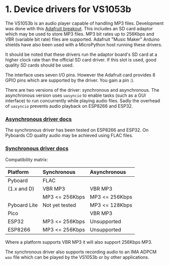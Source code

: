 # 1. Device drivers for VS1053b

The VS1053b is an audio player capable of handling MP3 files. Development was
done with this [Adafruit breakout](https://www.adafruit.com/product/1381). This
includes an SD card adaptor which may be used to store MP3 files. MP3 bit rates
up to 256Kbps and VBR (variable bit rate) files are supported. Adafruit "Music
Maker" Arduino shields have also been used with a MicroPython host running
these drivers.

It should be noted that these drivers run the adaptor board's SD card at a
higher clock rate than the official SD card driver. If this slot is used, good
quality SD cards should be used.

The interface uses seven I/O pins. However the Adafruit card provides 8 GPIO
pins which are supported by the driver. You gain a pin :).

There are two versions of the driver: synchronous and asynchronous. The
asynchronous version uses `uasyncio` to enable tasks (such as a GUI interface)
to run concurrently while playing audio files. Sadly the overhead of `uasyncio`
prevents audio playback on ESP8266 and ESP32.

### [Asynchronous driver docs](./ASYNC.md)

The synchronous driver has been tested on ESP8266 and ESP32. On Pyboards CD
quality audio may be achieved using FLAC files.

### [Synchronous driver docs](./SYNCHRONOUS.md)

Compatibility matrix:

| Platform     | Synchronous    | Asynchronous   |
|:-------------|:---------------|:---------------|
| Pyboard      | FLAC           |                |
| (1.x and D)  | VBR MP3        | VBR MP3        |
|              | MP3 <= 256Kbps | MP3 <= 256Kbps |
| Pyboard Lite | Not yet tested | MP3 <= 128Kbps |
| Pico         |                | VBR MP3        |
| ESP32        | MP3 <= 256Kbps | Unsupported    |
| ESP8266      | MP3 <= 256Kbps | Unsupported    |

Where a platform supports VBR MP3 it will also support 256Kbps MP3.

The synchronous driver also supports recording audio to an IMA ADPCM `wav` file
which can be played by the VS1053b or by other applications.
